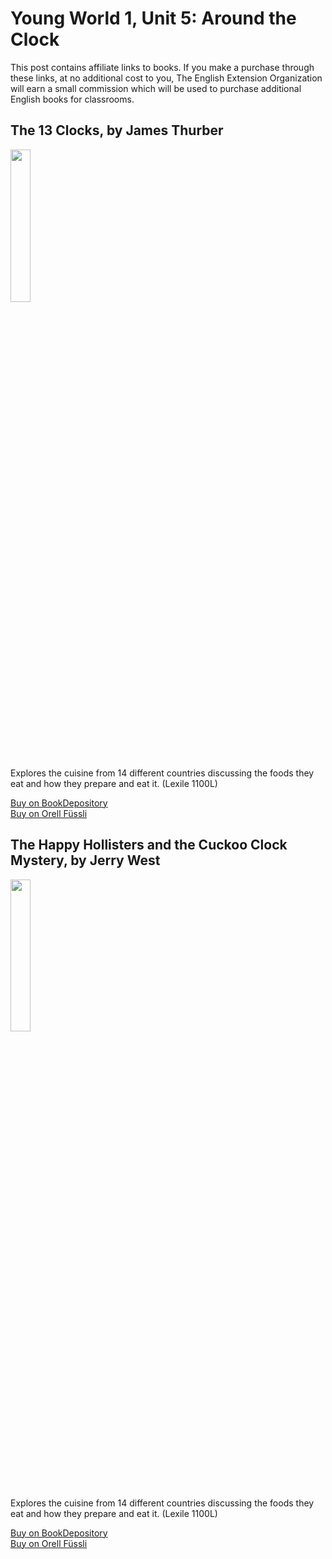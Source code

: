 # Young World 1, Unit 5: Around the Clock

This post contains affiliate links to books. If you make a purchase through these links, at no additional cost to you, The English Extension Organization will earn a small commission which will be used to purchase additional English books for classrooms.

## The 13 Clocks, by James Thurber

<img src="https://imgur.com/7L5Xm9p.png" width="25%"  />

Explores the cuisine from 14 different countries discussing the foods they eat and how they prepare and eat it.  (Lexile 1100L)


<a href="https://www.bookdepository.com/Happy-Hollisters-Cuckoo-Clock-Mystery-Jerry-West/9781949436570?ref=grid-view&qid=1656001073916&sr=1-1" rel="nofollow"> Buy on BookDepository</a>  
<a href="https://www.orellfuessli.ch/shop/home/artikeldetails/A1053696364" rel="nofollow">Buy on Orell Füssli</a>

## The Happy Hollisters and the Cuckoo Clock Mystery, by Jerry West

<img src="https://imgur.com/7L5Xm9p.png" width="25%"  />

Explores the cuisine from 14 different countries discussing the foods they eat and how they prepare and eat it.  (Lexile 1100L)


<a href="https://www.bookdepository.com/Happy-Hollisters-Cuckoo-Clock-Mystery-Jerry-West/9781949436570?ref=grid-view&qid=1656001073916&sr=1-1" rel="nofollow"> Buy on BookDepository</a>  
<a href="https://www.orellfuessli.ch/shop/home/artikeldetails/A1053696364" rel="nofollow">Buy on Orell Füssli</a>






<!--stackedit_data:
eyJoaXN0b3J5IjpbLTEyOTc1Nzk4MjcsLTE1ODk0OTA3NDUsMT
g4OTM3NzI2MywxMTAzNTEwMTkzXX0=
-->